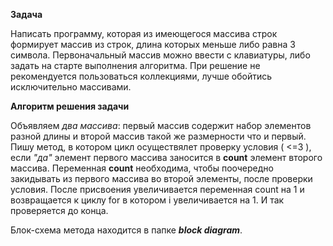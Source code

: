 **Задача**

Написать программу, которая из имеющегося массива строк формирует массив из строк, длина которых меньше либо равна 3 символа. Первоначальный массив можно ввести с клавиатуры, либо задать на старте выполнения алгоритма. При решение не рекомендуется пользоваться коллекциями, лучше обойтись исключительно массивами.

**Алгоритм решения задачи**

Объявляем *два массива*: первый массив содержит набор элементов разной длины и второй массив такой же размерности что и первый. Пишу метод, в котором цикл осуществялет проверку условия ( <=3 ), если *"да"* элемент первого массива заносится в **count** элемент второго массива. Переменная **count** необходима, чтобы поочередно закидывать из первого массива во второй элементы, после проверки условия. После присвоения увеличивается переменная count на 1 и возвращается к циклу for в котором i увеличивается на 1. И так проверяется до конца.

Блок-схема метода находится в папке ***block diagram***.